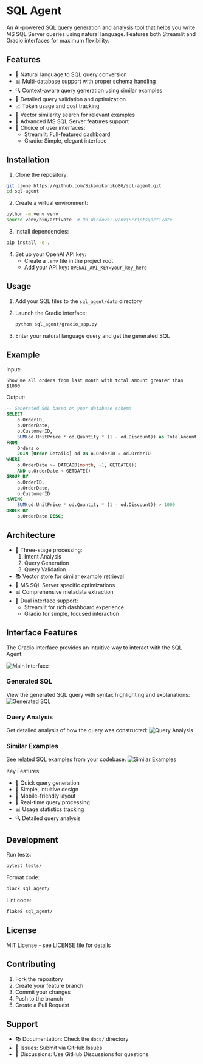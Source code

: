 # SQL Agent

An AI-powered SQL query generation and analysis tool that helps you write MS SQL Server queries using natural language. Features both Streamlit and Gradio interfaces for maximum flexibility.

## Features

- 🤖 Natural language to SQL query conversion
- 📊 Multi-database support with proper schema handling
- 🔍 Context-aware query generation using similar examples
- 📝 Detailed query validation and optimization
- 📈 Token usage and cost tracking
- 🎯 Vector similarity search for relevant examples
- 🧠 Advanced MS SQL Server features support
- 🎨 Choice of user interfaces:
  - Streamlit: Full-featured dashboard
  - Gradio: Simple, elegant interface

## Installation

1. Clone the repository:
```bash
git clone https://github.com/SikamikanikoBG/sql-agent.git
cd sql-agent
```

2. Create a virtual environment:
```bash
python -m venv venv
source venv/bin/activate  # On Windows: venv\Scripts\activate
```

3. Install dependencies:
```bash
pip install -e .
```

4. Set up your OpenAI API key:
   - Create a `.env` file in the project root
   - Add your API key: `OPENAI_API_KEY=your_key_here`

## Usage

1. Add your SQL files to the `sql_agent/data` directory

2. Launch the Gradio interface:
   ```bash
   python sql_agent/gradio_app.py
   ```

3. Enter your natural language query and get the generated SQL

## Example

Input:
```
Show me all orders from last month with total amount greater than $1000
```

Output:
```sql
-- Generated SQL based on your database schema
SELECT 
    o.OrderID,
    o.OrderDate,
    o.CustomerID,
    SUM(od.UnitPrice * od.Quantity * (1 - od.Discount)) as TotalAmount
FROM 
    Orders o
    JOIN [Order Details] od ON o.OrderID = od.OrderID
WHERE 
    o.OrderDate >= DATEADD(month, -1, GETDATE())
    AND o.OrderDate < GETDATE()
GROUP BY 
    o.OrderID,
    o.OrderDate,
    o.CustomerID
HAVING 
    SUM(od.UnitPrice * od.Quantity * (1 - od.Discount)) > 1000
ORDER BY 
    o.OrderDate DESC;
```

## Architecture

- 🔄 Three-stage processing:
  1. Intent Analysis
  2. Query Generation
  3. Query Validation
- 📚 Vector store for similar example retrieval
- 🎯 MS SQL Server specific optimizations
- 📊 Comprehensive metadata extraction
- 🎨 Dual interface support:
  - Streamlit for rich dashboard experience
  - Gradio for simple, focused interaction

## Interface Features

The Gradio interface provides an intuitive way to interact with the SQL Agent:

![Main Interface](media/tab1.png)

### Generated SQL
View the generated SQL query with syntax highlighting and explanations:
![Generated SQL](media/tab2.png)

### Query Analysis
Get detailed analysis of how the query was constructed:
![Query Analysis](media/tab3.png)

### Similar Examples
See related SQL examples from your codebase:
![Similar Examples](media/tab4.png)

Key Features:
- 🚀 Quick query generation
- 🎯 Simple, intuitive design
- 📱 Mobile-friendly layout
- 🔄 Real-time query processing
- 📊 Usage statistics tracking
- 🔍 Detailed query analysis

## Development

Run tests:
```bash
pytest tests/
```

Format code:
```bash
black sql_agent/
```

Lint code:
```bash
flake8 sql_agent/
```

## License

MIT License - see LICENSE file for details

## Contributing

1. Fork the repository
2. Create your feature branch
3. Commit your changes
4. Push to the branch
5. Create a Pull Request

## Support

- 📚 Documentation: Check the `docs/` directory
- 🐛 Issues: Submit via GitHub Issues
- 💬 Discussions: Use GitHub Discussions for questions

